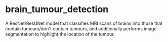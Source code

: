 # brain_tumour_detection
A ResNet/ResUNet model that classifies MRI scans of brains into those that contain tumours/don't contain tumours, and additionally performs image segmentation to highlight the location of the tumour.
